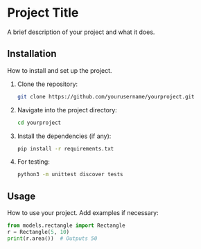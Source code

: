 # Project Title

A brief description of your project and what it does.

## Installation

How to install and set up the project.

1. Clone the repository:
    ```bash
    git clone https://github.com/yourusername/yourproject.git
    ```

2. Navigate into the project directory:
    ```bash
    cd yourproject
    ```

3. Install the dependencies (if any):
    ```bash
    pip install -r requirements.txt
    ```

4. For testing:
    ```bash
    python3 -m unittest discover tests
    ```

## Usage

How to use your project. Add examples if necessary:
```python
from models.rectangle import Rectangle
r = Rectangle(5, 10)
print(r.area())  # Outputs 50


